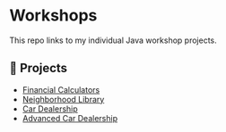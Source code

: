 # Workshops

This repo links to my individual Java workshop projects.

## 🔗 Projects

- [Financial Calculators](https://github.com/emmyileeva/financial-calculators.git)
- [Neighborhood Library](https://github.com/emmyileeva/neighborhood-library.git)
- [Car Dealership](https://github.com/emmyileeva/CarDealership.git)
- [Advanced Car Dealership](https://github.com/emmyileeva/adv-dealership-project.git)





